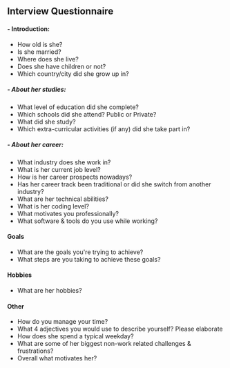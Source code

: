 ## Interview Questionnaire

#### - Introduction:

- How old is she?
- Is she married?
- Where does she live?
- Does she have children or not?
- Which country/city did she grow up in?

##### - About her studies:

- What level of education did she complete?
- Which schools did she attend? Public or Private?
- What did she study?
- Which extra-curricular activities (if any) did she take part in?

##### - About her career:

- What industry does she work in?
- What is her current job level?
- How is her career prospects nowadays?
- Has her career track been traditional or did she switch from another industry?
- What are her technical abilities?
- What is her coding level?
- What motivates you professionally?
- What software & tools do you use while working?

#### Goals

- What are the goals you're trying to achieve?
- What steps are you taking to achieve these goals?

#### Hobbies

- What are her hobbies?

#### Other

- How do you manage your time?
- What 4 adjectives you would use to describe yourself? Please elaborate
- How does she spend a typical weekday?
- What are some of her biggest non-work related challenges & frustrations?
- Overall what motivates her?
